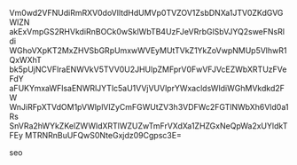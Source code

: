 Vm0wd2VFNUdiRmRXV0doVlltdHdUMVp0TVZOV1ZsbDNXa1JTV0ZKdGVGWlZN
akExVmpGS2RHVkdiRnBOCk0wSklWbTB4UzFJeVRrbGlSbVJYQ2sweFNsRldi
WGhoVXpKT2MxZHVSbGRpUmxwWVEyMUtTVkZ1YkZoVwpNMUp5VlhwR1QxWXhT
bk5pUjNCVFlraENWVkV5TVV0U2JHUlpZMFprV0FwVFJVcEZWbXRTUzFVeFdY
aFUKYmxaWFlsaENWRlJYTlc5aU1VVjVUVlprYWxacldsWldiWGhMVkdkd2FW
WnJiRFpXTVdOM1pVWlplVlZyCmFGWUtZV3h3VDFWc2FGTlNWbXh6Vld0a1Rs
SnVRa2hWYkZKelZWWldXRTlWZUZwTmFrVXdXa1ZHZGxNeQpWa2xUYldkTFEy
MTRNRnBuUFQwS0NteGxjdz09Cgpsc3E=

seo